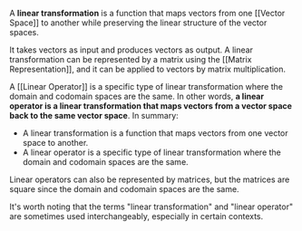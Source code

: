 A **linear transformation** is a function that maps vectors from one [[Vector Space]] to another while preserving the linear structure of the vector spaces. 

It takes vectors as input and produces vectors as output. 
A linear transformation can be represented by a matrix using the [[Matrix Representation]], and it can be applied to vectors by matrix multiplication.

A [[Linear Operator]] is a specific type of linear transformation where the domain and codomain spaces are the same. 
In other words, **a linear operator is a linear transformation that maps vectors from a vector space back to the same vector space**. 
In summary:
- A linear transformation is a function that maps vectors from one vector space to another.
- A linear operator is a specific type of linear transformation where the domain and codomain spaces are the same.

Linear operators can also be represented by matrices, but the matrices are square since the domain and codomain spaces are the same.

It's worth noting that the terms "linear transformation" and "linear operator" are sometimes used interchangeably, especially in certain contexts. 